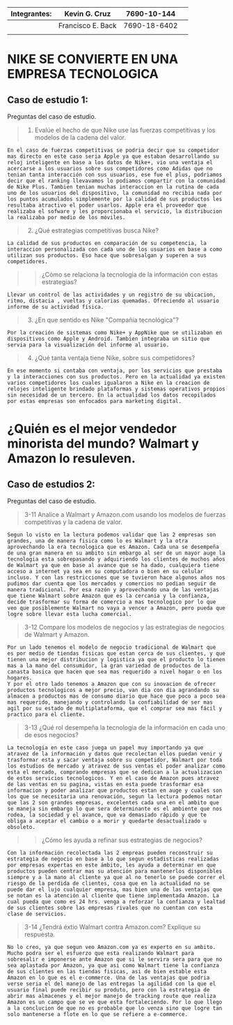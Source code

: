 | Integrantes: | Kevin G. Cruz |7690-10-144 |  |
|--:|---------|:--:|:----|
|| Francisco E. Back  |  7690-18-6402 |
|  |    |       |
# NIKE SE CONVIERTE EN UNA EMPRESA TECNOLOGICA
## Caso de estudio 1:

Preguntas del caso de estudio.

>1. Evalúe el hecho de que Nike use las fuerzas competitivas y los modelos de la cadena del valor.


    En el caso de fuerzas competitivas se podria decir que su competidor mas directo en este caso seria Apple ya que estaban desarrollando su reloj inteligente en base a los datos de Nike+, vio una ventaja el acercarse a los usuarios sobre sus competidores como Adidas que no tenian tanta interacción con sus usuarios, ese fue el plus, podriamos decir que el ranking llevavamos lo podiamos compartir con la comunidad de Nike Plus. Tambien tenian muchas interaccion en la rutina de cada uno de los usuarios del dispositivo, la comunidad no recibia nada por los puntos acumulados simplemente por la calidad de sus productos les resultaba atractivo el poder usarlos. Apple era el proveedor que realizaba el sofware y les proporcionaba el servicio, la distribucion la realizaba por medio de los móviles.


>2. ¿Qué estrategias competitivas busca Nike?
    
    La calidad de sus productos en comparación de su competencia, la interaccion personalizada con cada uno de los usuarios en base a como utilizan sus productos. Eso hace que sobresalgan y superen a sus competidores.
>>¿Cómo se relaciona la tecnologia de la información con estas estrategias?


    Llevar un control de las actividades y un registro de su ubicacion, ritmo, distacia , vueltas y calorias quemadas. Ofreciendo al usuario informe de su actividad física.

>3. ¿En que sentido es Nike "Compañia tecnológica"?


    Por la creación de sistemas como Nike+ y AppNike que se utilizaban en dispositivos como Apple y Android. Tambien integraba un sitio que servia para la visualización del informe al usuario.


>4. ¿Qué tanta ventaja tiene Nike, sobre sus competidores?
    
    En ese momento si contaba con ventaja, por los servicios que prestaba  y la interacciones con sus productos. Pero en la actualidad ya existen varios competidores los cuales igualaron a Nike en la creacion de relojes inteligente brindado plataformas y sistemas operativos propios sin necesidad de un tercero. En la actualidad los datos recopilados por estas empresas son enfocados para marketing digital.


# ¿Quién es el mejor vendedor minorista del mundo? Walmart y Amazon lo resuleven.

## Caso de estudios 2:

Preguntas del caso de estudio.

>3-11 Analice a Walmart y Amazon.com usando los modelos de fuerzas competitivas y la cadena de valor.
    
    Segun lo visto en la lectura podemos validar que las 2 empresas son grandes, una de manera fisica como lo es Walmart y la otra aprovechando la era tecnologica que es Amazon. Cada una se desempeña de una gran manera en su ambito sin embargo al ser de un mayor auge la tecnologia esta sobrepasando y adquiriendo los clientes de muchos años de Walmart ya que en base al avance que se ha dado, cualquiera tiene acceso a internet ya sea en su computadora o bien en su celular incluso. Y con las restricciones que se tuvieron hace algunos años nos pudimos dar cuenta que los mercados y comercios no podian seguir de manera tradicional. Por esa razón y aprovechando una de las ventajas que tiene Walmart sobre Amazon que es la cercania y la confianza, decide trasformar su forma de comercio a mas tecnologico por lo que veo que posiblemente Walmart no vaya a vencer a Amazon, pero pueda que logre sobre llevar esta lucha comercial. 


>3-12 Compare los modelos de negocios y las estrategias de negocios de Walmart y Amazon.

    Por un lado tenemos el modelo de negocio tradicional de Walmart que  es por medio de tiendas fisicas que estan cerca de sus clientes, y que tienen una mejor distribucion y logistica ya que el producto lo tienen mas a la mano del consumidor, la gran variedad de productos de la canasta basica que hacen que sea mas requerido a nivel hogar o en los hogares.
    Y por el otro lado tenemos a Amazon que con su inovacion de ofrecer productos tecnologicos a mejor precio, van dia con dia agrandando su almacen a productos mas de consumo diario que hace que poco a poco sea mas requerido, manejando y controlando la confiabilidad de ser mas agil por su estado de multiplataforma, que el comprar sea mas fácil y practico para el cliente.
 

>3-13 ¿Qué rol desempeña la tecnologia de la información en cada uno de esos negocios?

    La tecnologia en este caso juega un papel muy importando ya que atravez de la información y datos que recolectan ellos puedan venir y trasformar esta y sacar ventaja sobre su competidor, Walmart por toda los estudios de mercado y atravez de sus ventas el poder analizar como esta el mercado, comprando empresas que se dedican a la actualizacion de estos servicios tecnologicos. Y en el caso de Amazon pues atravez de las ventas en su pagina, vistas en esta puede trasformar esa informacion y poder analizar que productos estan en auge y cuales son los que se necesitaria una renovación, segun la lectura podemos notar que las 2 son grandes empresas, excelentes cada una en el ambito que se maneja sin embargo lo que sera determinante es el ambiente que nos rodea, la sociedad y el avance, que va demasiado rápido y que te obliga a aceptar el cambio o a morir y quedarte desactualizado u obsoleto.

>>¿Cómo les ayuda a refinar sus estrategias de negocios?

    Con la información recolectada las 2 empreas pueden reconstruir su estrategia de negocio en base a lo que segun estadisticas realizadas por empresas expertas en este ámbito, les ayuda a determinar en que productos pueden centrar mas su atención para mantenerlos disponibles siempre y a la mano al cliente ya que al no tenerlo se puede correr el riesgo de la perdida de clientes, cosa que en la actualidad no se puede dar el lujo cualquier empresa, mas bien una de las ventajas que se notan es la atención al cliente que tiene implementada Amazon. La cual pueda que como es 24 hrs. venga a reforzar la confianza y lealtad de sus clientes sobre las empresas rivales que no cuentan con esta clase de servicios. 



>3-14 ¿Tendrá éxtio Walmart contra Amazon.com? Explique su respuesta.

    No lo creo, ya que segun veo Amazon.com ya es experto en su ambito. Mucho podra ser el esfuerzo que esta realizando Walmart para sobresalir e imponerse ante Amazon que si le servira sera para que no sea aplastada por Amazon, ya que asi como Walmart tiene la confianza de sus clientes en las tiendas fisicas, asi de bien estable esta Amazon en lo que es el e-commerce. Una de las ventajas que podria verse seria el del manejo de las entregas la agilidad con la que el usuario final puede recibir su produto, pero con la estrategia de abrir mas almacenes y el mejor manejo de tracking route que realiza Amazon es un campo que se ve que esta fortaleciendo. Por lo que llego a la conclucion de que no es probable que lo venza sino que logre tan solo mantenerse a flote en lo que se refiere a e-commerce.